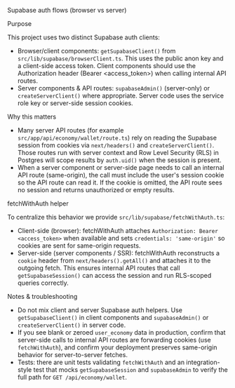 Supabase auth flows (browser vs server)

Purpose

This project uses two distinct Supabase auth clients:

- Browser/client components: `getSupabaseClient()` from `src/lib/supabase/browserClient.ts`. This uses the public anon key and a client-side access token. Client components should use the Authorization header (Bearer <access_token>) when calling internal API routes.
- Server components & API routes: `supabaseAdmin()` (server-only) or `createServerClient()` where appropriate. Server code uses the service role key or server-side session cookies.

Why this matters

- Many server API routes (for example `src/app/api/economy/wallet/route.ts`) rely on reading the Supabase session from cookies via `next/headers()` and `createServerClient()`. Those routes run with server context and Row Level Security (RLS) in Postgres will scope results by `auth.uid()` when the session is present.
- When a server component or server-side page needs to call an internal API route (same-origin), the call must include the user's session cookie so the API route can read it. If the cookie is omitted, the API route sees no session and returns unauthorized or empty results.

fetchWithAuth helper

To centralize this behavior we provide `src/lib/supabase/fetchWithAuth.ts`:

- Client-side (browser): fetchWithAuth attaches `Authorization: Bearer <access_token>` when available and sets `credentials: 'same-origin'` so cookies are sent for same-origin requests.
- Server-side (server components / SSR): fetchWithAuth reconstructs a `cookie` header from `next/headers().getAll()` and attaches it to the outgoing fetch. This ensures internal API routes that call `getSupabaseSession()` can access the session and run RLS-scoped queries correctly.

Notes & troubleshooting

- Do not mix client and server Supabase auth helpers. Use `getSupabaseClient()` in client components and `supabaseAdmin()` or `createServerClient()` in server code.
- If you see blank or zeroed `user_economy` data in production, confirm that server-side calls to internal API routes are forwarding cookies (use `fetchWithAuth`), and confirm your deployment preserves same-origin behavior for server-to-server fetches.
- Tests: there are unit tests validating `fetchWithAuth` and an integration-style test that mocks `getSupabaseSession` and `supabaseAdmin` to verify the full path for `GET /api/economy/wallet`.
